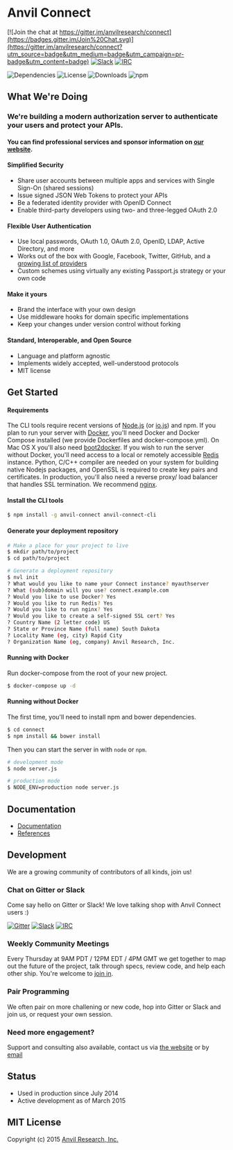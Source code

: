 # Anvil Connect

[![Join the chat at https://gitter.im/anvilresearch/connect](https://badges.gitter.im/Join%20Chat.svg)](https://gitter.im/anvilresearch/connect?utm_source=badge&utm_medium=badge&utm_campaign=pr-badge&utm_content=badge) [![Slack](http://slackin.anvil.io/badge.svg)](http://slackin.anvil.io/)
[![IRC](https://img.shields.io/badge/Slack-IRC-green.svg)](https://anvilresearch.slack.com/account/gateways)

![Dependencies](https://img.shields.io/david/anvilresearch/connect.svg) ![License](https://img.shields.io/github/license/anvilresearch/connect.svg) ![Downloads](https://img.shields.io/npm/dm/anvil-connect.svg)
![npm](https://img.shields.io/npm/v/anvil-connect.svg)

## What We're Doing
### We're building a modern authorization server to authenticate your users and protect your APIs.

#### You can find professional services and sponsor information on [our website](http://anvil.io).

#### Simplified Security
- Share user accounts between multiple apps and services with Single Sign-On (shared sessions)
- Issue signed JSON Web Tokens to protect your APIs
- Be a federated identity provider with OpenID Connect
- Enable third-party developers using two- and three-legged OAuth 2.0

#### Flexible User Authentication
- Use local passwords, OAuth 1.0, OAuth 2.0, OpenID, LDAP, Active Directory, and more
- Works out of the box with Google, Facebook, Twitter, GitHub, and a [growing list of providers](https://github.com/christiansmith/anvil-connect/tree/master/providers)
- Custom schemes using virtually any existing Passport.js strategy or your own code

#### Make it yours
- Brand the interface with your own design
- Use middleware hooks for domain specific implementations
- Keep your changes under version control without forking

#### Standard, Interoperable, and Open Source
- Language and platform agnostic
- Implements widely accepted, well-understood protocols
- MIT license



## Get Started

#### Requirements

The CLI tools require recent versions of [Node.js](https://nodejs.org/) (or
[io.js](https://iojs.org/en/index.html)) and npm. If you plan to run your
server with [Docker](https://www.docker.com/), you'll need Docker and Docker
Compose installed (we provide Dockerfiles and docker-compose.yml). On Mac OS X
you'll also need [boot2docker](http://boot2docker.io/). If you wish to run the
server without Docker, you'll need access to a local or remotely accessible
[Redis](http://redis.io/) instance. Python, C/C++ compiler are needed on your
system for building native Nodejs packages, and OpenSSL is required to create
key pairs and certificates. In production, you'll also need a reverse proxy/
load balancer that handles SSL termination. We recommend [nginx](http://nginx.org/).

#### Install the CLI tools

```bash
$ npm install -g anvil-connect anvil-connect-cli
```


#### Generate your deployment repository

```bash
# Make a place for your project to live
$ mkdir path/to/project
$ cd path/to/project

# Generate a deployment repository
$ nvl init
? What would you like to name your Connect instance? myauthserver
? What (sub)domain will you use? connect.example.com
? Would you like to use Docker? Yes
? Would you like to run Redis? Yes
? Would you like to run nginx? Yes
? Would you like to create a self-signed SSL cert? Yes
? Country Name (2 letter code) US
? State or Province Name (full name) South Dakota
? Locality Name (eg, city) Rapid City
? Organization Name (eg, company) Anvil Research, Inc.
```

#### Running with Docker

Run docker-compose from the root of your new project.

```bash
$ docker-compose up -d
```

#### Running without Docker

The first time, you'll need to install npm and bower dependencies.

```bash
$ cd connect
$ npm install && bower install
```

Then you can start the server in with `node` or `npm`.

```bash
# development mode
$ node server.js

# production mode
$ NODE_ENV=production node server.js
```

## Documentation

* [Documentation](https://github.com/anvilresearch/connect-docs)
* [References](https://github.com/anvilresearch/connect/wiki/References)


## Development

We are a growing community of contributors of all kinds, join us!

### Chat on Gitter or Slack

Come say hello on Gitter or Slack! We love talking shop with Anvil Connect users :)

[![Gitter](https://badges.gitter.im/anvilresearch/connect.svg)](https://gitter.im/anvilresearch/connect) [![Slack](http://slackin.anvil.io/badge.svg)](http://slackin.anvil.io/)
[![IRC](https://img.shields.io/badge/Slack-IRC-green.svg)](https://anvilresearch.slack.com/account/gateways)

### Weekly Community Meetings

Every Thursday at 9AM PDT / 12PM EDT / 4PM GMT we get together to map out the future of the project, talk through specs, review code, and help each other ship. You're welcome to [join in](https://github.com/anvilresearch/connect/wiki/Weekly-Community-Hangouts-and-Meeting-Notes).

### Pair Programming

We often pair on more challening or new code, hop into Gitter or Slack and join us, or request your own session.

### Need more engagement?

Support and consulting also available, contact us via [the website](http://anvil.io) or by [email](mailto:contact@anvil.io)


## Status

- Used in production since July 2014
- Active development as of March 2015


## MIT License

Copyright (c) 2015 [Anvil Research, Inc.](http://anvil.io)

